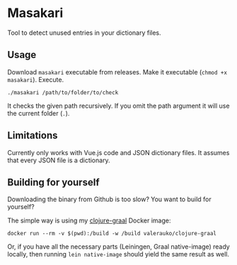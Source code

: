 # Masakari

Tool to detect unused entries in your dictionary files.

## Usage

Download `masakari` executable from releases. Make it executable (`chmod +x masakari`). Execute.

```
./masakari /path/to/folder/to/check
```

It checks the given path recursively. If you omit the path argument it will use the current folder (`.`).

## Limitations

Currently only works with Vue.js code and JSON dictionary files. It assumes that every JSON file is a dictionary.

## Building for yourself

Downloading the binary from Github is too slow? You want to build for yourself?

The simple way is using my [clojure-graal](https://github.com/valerauko/clojure-graalvm-native) Docker image:

```
docker run --rm -v $(pwd):/build -w /build valerauko/clojure-graal
```

Or, if you have all the necessary parts (Leiningen, Graal native-image) ready locally, then running `lein native-image` should yield the same result as well.

